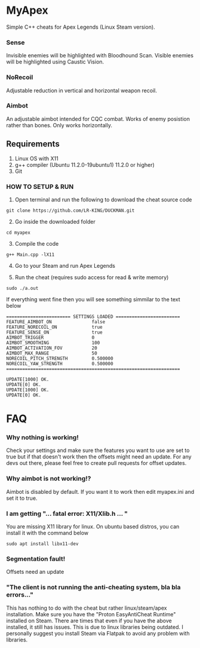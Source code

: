# MyApex
Simple C++ cheats for Apex Legends (Linux Steam version).

### Sense 
Invisible enemies will be highlighted with Bloodhound Scan.
Visible enemies will be highlighted using Caustic Vision.

### NoRecoil
Adjustable reduction in vertical and horizontal weapon recoil.

### Aimbot
An adjustable aimbot intended for CQC combat. 
Works of enemy posistion rather than bones. 
Only works horizontally.

## Requirements
1. Linux OS with X11
2. g++ compiler (Ubuntu 11.2.0-19ubuntu1) 11.2.0 or higher)
3. Git

### HOW TO SETUP & RUN

1. Open terminal and run the following to download the cheat source code

```
git clone https://github.com/LR-KING/DUCKMAN.git
```

2. Go inside the downloaded folder

```
cd myapex
```

3. Compile the code 

```
g++ Main.cpp -lX11
```

4. Go to your Steam and run Apex Legends

5. Run the cheat (requires sudo access for read & write memory)

```
sudo ./a.out
```

If everything went fine then you will see something simmilar to the text below
```
======================== SETTINGS LOADED ========================
FEATURE_AIMBOT_ON               false
FEATURE_NORECOIL_ON             true
FEATURE_SENSE_ON                true
AIMBOT_TRIGGER                  0
AIMBOT_SMOOTHING                100
AIMBOT_ACTIVATION_FOV           20
AIMBOT_MAX_RANGE                50
NORECOIL_PITCH_STRENGTH         0.500000
NORECOIL_YAW_STRENGTH           0.500000
=================================================================

UPDATE[1000] OK. 
UPDATE[0] OK. 
UPDATE[1000] OK. 
UPDATE[0] OK. 
```

# FAQ

### Why nothing is working!
Check your settings and make sure the features you want to use are set to true but if that doesn't work then the offsets might need an update. For any devs out there, please feel free to create pull requests for offset updates.


### Why aimbot is not working!?
Aimbot is disabled by default. If you want it to work then edit myapex.ini and set it to true.

### I am getting "... fatal error: X11/Xlib.h ... "
You are missing X11 library for linux. On ubuntu based distros, you can install it with the command below

```
sudo apt install libx11-dev
```


### Segmentation fault!
Offsets need an update

### "The client is not running the anti-cheating system, bla bla errors..."
This has nothing to do with the cheat but rather linux/steam/apex installation.
Make sure you have the "Proton EasyAntiCheat Runtime" installed on Steam.
There are times that even if you have the above installed, it still has issues. This is due to linux libraries being outdated. I personally suggest you install Steam via Flatpak to avoid any problem with libraries.










